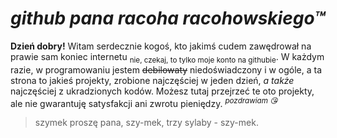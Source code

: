 # *github pana racoha racohowskiego™*
**Dzień dobry!**
Witam serdecznie kogoś, kto jakimś cudem zawędrował na prawie sam koniec internetu <sub>nie, czekaj, to tylko moje konto na githubie</sub>.
W każdym razie, w programowaniu jestem ~~debilowaty~~ niedoświadczony i w ogóle, a ta strona to jakieś projekty, zrobione najczęściej w jeden dzień, *a także* najczęściej z ukradzionych kodów.
Możesz tutaj przejrzeć te oto projekty, ale nie gwarantuję satysfakcji ani zwrotu pieniędzy. <sup>*pozdrawiam 😘*</sup>
>szymek proszę pana, szy-mek,
>trzy sylaby - szy-mek.
